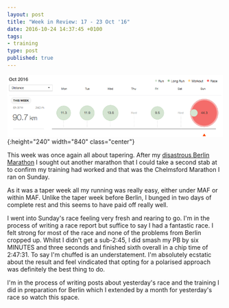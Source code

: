 ```yaml
---
layout: post
title: "Week in Review: 17 - 23 Oct '16"
date: 2016-10-24 14:37:45 +0100
tags:
- training
type: post
published: true
---
```


![Week in Review: 17 - 23 Oct '16](/img/week-in-review-17-23Oct16.png){:height="240" width="840" class="center"}

This week was once again all about tapering. After my [disastrous Berlin Marathon](/berlin-marathon-2016) I sought out another marathon that I could take a second stab at to confirm my training had worked and that was the Chelmsford Marathon I ran on Sunday.

As it was a taper week all my running was really easy, either under MAF or within MAF.  Unlike the taper week before Berlin, I bunged in two days of complete rest and this seems to have paid off really well.

I went into Sunday's race feeling very fresh and rearing to go.  I'm in the process of writing a race report but suffice to say I had a fantastic race. I felt strong for most of the race and none of the problems from Berlin cropped up.  Whilst I didn't get a sub-2:45, I did smash my PB by six MINUTES and three seconds and finished sixth overall in a chip time of 2:47:31.  To say I'm chuffed is an understatement. I'm absolutely ecstatic about the result and feel vindicated that opting for a polarised approach was definitely the best thing to do.

I'm in the process of writing posts about yesterday's race and the training I did in preparation for Berlin which I extended by a month for yesterday's race so watch this space.
